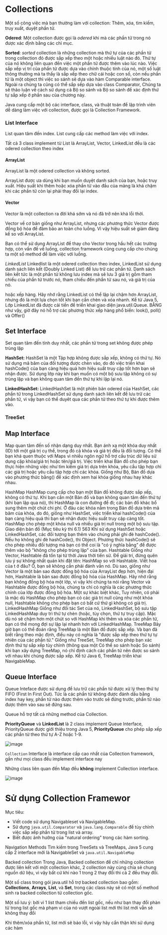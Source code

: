 # Collections
Một số công việc mà bạn thường làm với collection: Thêm, xóa, tìm kiếm, truy xuất, duyệt phần tử.

**Odered**: Một collection được gọi là *odered* khi mà các phần tử trong nó được xác định bằng các chỉ mục.

**Sorted**: *sorted* collection là những collection mà thứ tự của các phần tử trong collection đó được sắp xếp theo một hoặc nhiều luật nào đó. Thứ tự của nó không liên quan đến việc một phần tử được thêm vào lúc nào. Việc sắp xếp vị trí của phần tử được dựa vào chính thuộc tính của nó, một số luật thông thường mà ta thấy là sắp xếp theo chữ cái hoặc con số, còn nếu phần tử là một object thì việc so sánh sẽ dựa vào hàm Comparable interface. Ngoài ra chúng ta cũng có thể sắp sếp dựa vào class Comparator, Chúng ta sẽ thảo luận về cách sử dụng cả Bộ so sánh và Bộ so sánh để xác định thứ tự sắp xếp ở phần sau của chương này.


Java cung cấp một bộ các interface, class, và thuật toán để lập trình viên dễ dàng làm việc với collection, được gọi là Collection Framework.



### List Interface
List quan tâm đến index. List cung cấp các method làm việc với index.

Tất cả 3 class implement từ List là ArrayList, Vector, LinkedList đều là các odered collection theo index
#### ArrayList
ArrayList là một odered collection và không sorted.

ArrayList được ưa dùng khi bạn muốn duyệt danh sách của bạn, hoặc truy xuất. Hiệu suất khi thêm hoặc xóa phần tử vào đầu của mảng là khá chậm khi các phần tử còn lại phải thay đổi lại index.


#### Vector
Vector là một collection ra đời khá sớm và nó đã trở nên khá lỗi thời.


Vector về cơ bản giống như ArrayList, nhưng các phương thức Vector được đồng bộ hóa để đảm bảo an toàn cho luồng. Vì vậy hiệu suất sẽ giảm đáng kể so với ArrayList.

Bạn có thể sử dụng ArrayList để thay cho Vector trong hầu hết các trường hợp, còn vấn đề về luồng, collection framework cũng cung cấp cho chúng ta một số method để làm việc với luồng.


*LinkedList* Linkedlist là một odered collection theo index, LinkedList sử dụng danh sách liên kết (Doubly Linked List) để lưu trữ các phần tử. Danh sách liên kết tức là một phần tử không lưu index mà sẽ lưu 3 giá trị gồm tham chiếu của phần tử trước nó, tham chiếu đến phần tử sau nó, và giá trị của nó.

hoặc xếp hàng. Hãy nhớ rằng LinkedList có thể lặp lại chậm hơn ArrayList,
nhưng đó là một lựa chọn tốt khi bạn cần chèn và xóa nhanh. Kể từ Java 5,
Lớp LinkedList đã được cải tiến để triển khai giao diện java.util.Queue. BẰNG
như vậy, giờ đây nó hỗ trợ các phương thức xếp hàng phổ biến: look(), poll() và Offer()

## Set Interface
Set quan tâm đến tính duy nhất, các phần tử trong set không được phép trùng lặp

**HashSet:** 
HashSet là một Tập hợp không được sắp xếp, không có thứ tự. Nó sử dụng mã băm
của đối tượng được chèn vào, do đó việc triển khai hashCode() của bạn càng hiệu quả hơn
hiệu suất truy cập tốt hơn bạn sẽ nhận được. Sử dụng lớp này khi bạn muốn có một bộ sưu tập không có sự trùng lặp và bạn không quan tâm đến thứ tự khi lặp lại nó.


**LinkedHashSet:** LinkedHashSet là một phiên bản odered của HashSet, các phần tử trong LinkedHashSet sử dụng danh sách liên kết để lưu trữ các phần tử, vì vậy bạn có thể duyêt qua các phần tử theo thứ tự khi được thêm vào.

### TreeSet


## Map Interface
Map quan tâm đến số nhận dạng duy nhất. Bạn ánh xạ một khóa duy nhất (ID) tới một giá trị cụ thể, trong đó cả khóa và giá trị đều là đối tượng. Có thể bạn khá quen thuộc với Maps vì nhiều ngôn ngữ hỗ trợ cấu trúc dữ liệu sử dụng cặp khóa/giá trị hoặc tên/giá trị. Việc triển khai Bản đồ cho phép bạn thực hiện những việc như tìm kiếm giá trị dựa trên khóa, yêu cầu tập hợp chỉ các giá trị hoặc yêu cầu tập hợp chỉ các khóa. Giống như Bộ, Bản đồ dựa vào phương thức bằng() để xác định xem hai khóa giống nhau hay khác nhau.

HashMap HashMap cung cấp cho bạn một Bản đồ không được sắp xếp, không có thứ tự. Khi bạn
cần một Bản đồ và bạn không quan tâm đến thứ tự (khi bạn lặp qua nó), thì
HashMap là con đường để đi; các bản đồ khác bổ sung thêm một chút chi phí. Ở đâu
các khóa nằm trong Bản đồ dựa trên mã băm của khóa, do đó, giống như HashSet, việc triển khai hashCode() của bạn càng hiệu quả thì bạn sẽ nhận được hiệu suất truy cập càng tốt.
HashMap cho phép một khóa null và nhiều giá trị null trong một bộ sưu tập.
Giao diện bản đồ (Mục tiêu kỳ thi 6.1) 563
Khi sử dụng HashSet hoặc LinkedHashSet, các đối tượng bạn thêm vào chúng
phải ghi đè hashCode(). Nếu họ không ghi đè hashCode(), thì Object.
Phương thức hashCode() sẽ cho phép nhiều đối tượng mà bạn có thể coi là "có ý nghĩa
bằng" để được thêm vào bộ "không cho phép trùng lặp" của bạn.
Hashtable Giống như Vector, Hashtable đã tồn tại từ thời Java thời tiền sử.
Để giải trí, đừng quên lưu ý sự không nhất quán khi đặt tên: HashMap so với Hashtable.
Viết hoa của t ở đâu? Ồ, bạn sẽ không cần phải đánh vần nó. Dù sao,
giống như Vector là một bản sao được đồng bộ hóa của ArrayList đẹp hơn, hiện đại hơn,
Hashtable là bản sao được đồng bộ hóa của HashMap. Hãy nhớ rằng bạn không
đồng bộ hóa một lớp, vì vậy khi chúng ta nói rằng Vector và Hashtable được đồng bộ hóa, chúng ta
chỉ có nghĩa là các phương thức chính của lớp được đồng bộ hóa. Một sự khác biệt khác,
Tuy nhiên, có phải là mặc dù HashMap cho phép bạn có các giá trị null cũng như một khóa null,
Hashtable không cho phép bạn có bất cứ thứ gì không có giá trị.
LinkedHashMap Giống như đối tác Set của nó, LinkedHashSet, bộ sưu tập LinkedHashMap duy trì thứ tự chèn (hoặc, tùy chọn, thứ tự truy cập). Mặc dù nó
sẽ chậm hơn một chút so với HashMap khi thêm và xóa các phần tử, bạn có thể
mong đợi sự lặp lại nhanh hơn với LinkedHashMap.
TreeMap Bây giờ bạn có thể đoán rằng TreeMap là một Bản đồ được sắp xếp.
Và bạn đã biết rằng theo mặc định, điều này có nghĩa là "được sắp xếp theo thứ tự tự nhiên của
các phần tử." Giống như TreeSet, TreeMap cho phép bạn xác định thứ tự sắp xếp tùy chỉnh (thông qua một
Có thể so sánh hoặc So sánh) khi bạn xây dựng TreeMap, nó chỉ định cách
các phần tử nên được so sánh với nhau khi chúng được sắp xếp. Kể từ
Java 6, TreeMap triển khai NavigableMap.


## Queue Interface
Queue Inteface được sử dụng để lưu trữ các phần tử được xử lý theo thứ tự FIFO (First In First Out). Tức là các phần tử không được đánh dấu bằng index hay key, phần tử nào được thêm vào trước sẽ đứng trước, phần tử nào được thêm vào sau sẽ đứng sau.

Queue hỗ trợ tất cả những method của Collection. 

**PriorityQueue** và **LinkedList** là 2 class implement Queue Interface, PriorityQueue được giới thiệu trong Java 5, **PriorityQueue** cho phép sắp xếp các phần tử theo thứ tự A-Z hoặc 1-9.







![image](https://github.com/1truong9song9hiep8/java-notes/assets/101247928/d53d4151-b60d-4cec-a056-7874d1862a10)


`Collection` Interface là interface cấp cao nhất của Collection framework, gần như mọi class đều implement interface nay

Những class liên quan đến Map đều **không** implement Collection interface.

![image](https://github.com/1truong9song9hiep8/java-notes/assets/101247928/0a01351b-e420-4e39-8dc1-3e8b0b7b0673)

# Sử dụng Collection Framewor
Mục tiêu:
- Viết code sử dụng Navigableset và NavigableMap.
- Sử dụng `java.util.Comparator` và `java.lang.Comparable` để tùy chỉnh việc sắp xếp phần tử trong list và array.
- Biết được ảnh hưởng của "natural ordering" trong các hàm sorting.

Navigation Methods
Tìm kiếm trong TreeSets và TreeMaps, Java 5 cung cấp 2 interface mới là NavigableSet và `java.util.NavigableMap` 

Backed collection
Trong Java, Backed collection để chỉ những collection được liên kết với một collection khác, 2 collection này cùng chia sẻ chung nguồn dữ liệu, vì vậy bất cứ khi nào 1 trong 2 thay đổi thì cả 2 đều thay đổi.

Một số class trong gói java.util hỗ trợ backed collection bao gồm: **Collections**, **Arrays**, **List**, và **Set**, trong các class này sẽ có một số method sinh ra backed collection từ collection gốc.

Một số lưu ý: bởi vì 1 list tham chiếu đến list gốc, nếu như bạn thay đổi phàn tử trong list gốc mà phạm vi của nó vượt ngoài list mới thì list mới vẫn sẽ không thay đổi

Khi thêm/xóa phần tử, list mới sẽ báo lỗi, vì vậy hãy cẩn thận khi sử dụng các hàm 

